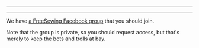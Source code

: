 ***

***

We have [a FreeSewing Facebook group](https://www.facebook.com/groups/627769821272714)
that you should join.

Note that the group is private, so you should request access, but that's
merely to keep the bots and trolls at bay.
